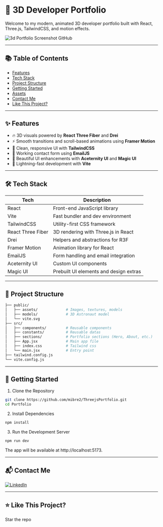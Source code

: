 # 🚀 3D Developer Portfolio

Welcome to my modern, animated 3D developer portfolio built with React, Three.js, TailwindCSS, and motion effects.

![3d Portfolio Screenshot GitHub](https://github.com/user-attachments/assets/9b0ed20e-074e-4f2a-81d8-20c9da751e9e)

---

## 📚 Table of Contents

- [Features](#-features)
- [Tech Stack](#-tech-stack)
- [Project Structure](#-project-structure)
- [Getting Started](#-getting-started)
- [Assets](#-assets)
- [Contact Me](#-contact-me)
- [Like This Project?](#-like-this-project)

---

## ✨ Features

- 🔥 3D visuals powered by **React Three Fiber** and **Drei**
- ⚡ Smooth transitions and scroll-based animations using **Framer Motion**
- 🎨 Clean, responsive UI with **TailwindCSS**
- 💌 Working contact form using **EmailJS**
- 🧱 Beautiful UI enhancements with **Aceternity UI** and **Magic UI**
- 🚀 Lightning-fast development with **Vite**

---

## 🛠 Tech Stack

| Tech              | Description                            |
| ----------------- | -------------------------------------- |
| React             | Front-end JavaScript library           |
| Vite              | Fast bundler and dev environment       |
| TailwindCSS       | Utility-first CSS framework            |
| React Three Fiber | 3D rendering with Three.js in React    |
| Drei              | Helpers and abstractions for R3F       |
| Framer Motion     | Animation library for React            |
| EmailJS           | Form handling and email integration    |
| Aceternity UI     | Custom UI components                   |
| Magic UI          | Prebuilt UI elements and design extras |

---

## 📁 Project Structure

```bash
├── public/
│   ├── assets/             # Images, textures, models
│   ├── models/             # 3D Astronaut model
│   └── vite.svg
├── src/
│   ├── components/         # Reusable components
│   ├── constants/          # Reusable datas
│   ├── sections/           # Portfolio sections (Hero, About, etc.)
│   ├── App.jsx             # Main app file
│   ├── index.css           # Tailwind css
│   └── main.jsx            # Entry point
├── tailwind.config.js
└── vite.config.js
```

---

## 🚀 Getting Started

1. Clone the Repository

```bash
git clone https://github.com/mibre2/ThreejsPortfolio.git
cd Portfolio
```

2. Install Dependencies

```bash
npm install
```

3. Run the Development Server

```bash
npm run dev
```

The app will be available at http://localhost:5173.

---

## 📬 Contact Me

[![LinkedIn](https://img.shields.io/badge/LinkedIn-%230077B5.svg?logo=linkedin&logoColor=white)](https://www.linkedin.com/in/mibre2/)

---

## ⭐ Like This Project?

Star the repo
